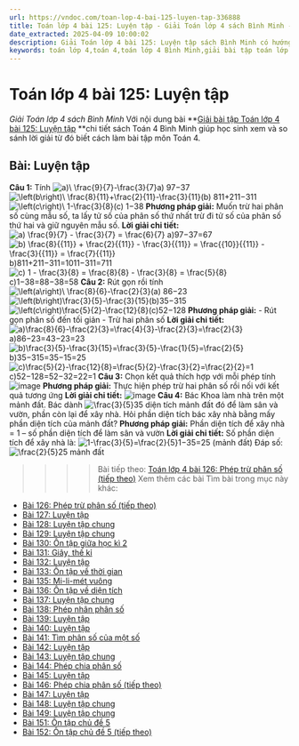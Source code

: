 ```yaml
---
url: https://vndoc.com/toan-lop-4-bai-125-luyen-tap-336888
title: Toán lớp 4 bài 125: Luyện tập - Giải Toán lớp 4 sách Bình Minh - VnDoc.com
date_extracted: 2025-04-09 10:00:02
description: Giải Toán lớp 4 bài 125: Luyện tập sách Bình Minh có hướng dẫn giải chi tiết các câu hỏi trong SGK Toán lớp 4 Bình Minh.
keywords: toán lớp 4,toán 4,toán lớp 4 Bình Minh,giải bài tập toán lớp 4 Bình Minh,giải toán lớp 4 Bình Minh,toán lớp 4 sách Bình Minh,toán 4 Bình Minh,giải sách toán lớp 4 Bình Minh,Toán lớp 4 Bài 125 Luyện tập,giải toán 4 bài 125
---
```


# Toán lớp 4 bài 125: Luyện tập
 _Giải Toán lớp 4 sách Bình Minh_
Với nội dung bài **[Giải bài tập Toán lớp 4 bài 125: Luyện tập](<https://vndoc.com/toan-lop-4-bai-125-luyen-tap-336888>) **chi tiết sách Toán 4 Bình Minh giúp học sinh xem và so sánh lời giải từ đó biết cách làm bài tập môn Toán 4.
## Bài: Luyện tập
**Câu 1:** Tính
![a\)\\ \\frac{9}{7}-\\frac{3}{7}](https://i.vdoc.vn/data/image/blank.png)a\) 97−37
![\\left\(b\\right\)\\ \\frac{8}{11}+\\frac{2}{11}-\\frac{3}{11}](https://i.vdoc.vn/data/image/blank.png)\(b\) 811+211−311
![\\left\(c\\right\)\\ 1-\\frac{3}{8}](https://i.vdoc.vn/data/image/blank.png)\(c\) 1−38
**Phương pháp giải:**
Muốn trừ hai phân số cùng mẫu số, ta lấy tử số của phân số thứ nhất trừ đi tử số của phân số thứ hai và giữ nguyên mẫu số.
**Lời giải chi tiết:**
![a\) \\frac{9}{7} - \\frac{3}{7} = \\frac{6}{7}](https://i.vdoc.vn/data/image/blank.png) a\)97−37=67
![b\) \\frac{8}{{11}} + \\frac{2}{{11}} - \\frac{3}{{11}} = \\frac{{10}}{{11}} - \\frac{3}{{11}} = \\frac{7}{{11}}](https://i.vdoc.vn/data/image/blank.png)b\)811+211−311=1011−311=711
![c\) 1 - \\frac{3}{8} = \\frac{8}{8} - \\frac{3}{8} = \\frac{5}{8}](https://i.vdoc.vn/data/image/blank.png)c\)1−38=88−38=58
**Câu 2:** Rút gọn rồi tính
![\\left\(a\\right\)\\ \\frac{8}{6}-\\frac{2}{3}](https://i.vdoc.vn/data/image/blank.png)\(a\) 86−23
![\\left\(b\\right\)\\frac{3}{5}-\\frac{3}{15}](https://i.vdoc.vn/data/image/blank.png)\(b\)35−315
![\\left\(c\\right\)\\frac{5}{2}-\\frac{12}{8}](https://i.vdoc.vn/data/image/blank.png)\(c\)52−128
**Phương pháp giải:**
\- Rút gọn phân số đến tối giản
\- Trừ hai phân số
**Lời giải chi tiết:**
![a\)\\frac{8}{6}-\\frac{2}{3}=\\frac{4}{3}-\\frac{2}{3}=\\frac{2}{3}](https://i.vdoc.vn/data/image/blank.png) a\)86−23=43−23=23
![b\)\\frac{3}{5}-\\frac{3}{15}=\\frac{3}{5}-\\frac{1}{5}=\\frac{2}{5}](https://i.vdoc.vn/data/image/blank.png)b\)35−315=35−15=25
![c\)\\frac{5}{2}-\\frac{12}{8}=\\frac{5}{2}-\\frac{3}{2}=\\frac{2}{2}=1](https://i.vdoc.vn/data/image/blank.png)c\)52−128=52−32=22=1
**Câu 3:** Chọn kết quả thích hợp với mỗi phép tính
![image](https://i.vdoc.vn/data/image/2025/02/22/20-5.png)
**Phương pháp giải:**
Thực hiện phép trừ hai phân số rồi nối với kết quả tương ứng
**Lời giải chi tiết:**
![image](https://i.vdoc.vn/data/image/2025/02/22/20-6.png)
**Câu 4:** Bác Khoa làm nhà trên một mảnh đất. Bác dành ![\\frac{3}{5}](https://i.vdoc.vn/data/image/blank.png)35 diện tích mảnh đất đó để làm sân và vườn, phần còn lại để xây nhà. Hỏi phần diện tích bác xây nhà bằng mấy phần diện tích của mảnh đất?
**Phương pháp giải:**
Phần diện tích để xây nhà = 1 – số phần diện tích để làm sân và vườn
**Lời giải chi tiết:**
Số phần diện tích để xây nhà là:
![1-\\frac{3}{5}=\\frac{2}{5}](https://i.vdoc.vn/data/image/blank.png)1−35=25 \(mảnh đất\)
Đáp số: ![\\frac{2}{5}](https://i.vdoc.vn/data/image/blank.png)25 mảnh đất
>>>> Bài tiếp theo: [Toán lớp 4 bài 126: Phép trừ phân số \(tiếp theo\)](<https://vndoc.com/toan-lop-4-bai-126-phep-tru-phan-so-tiep-theo-336890>)
Xem thêm các bài Tìm bài trong mục này khác:
  * [Bài 126: Phép trừ phân số \(tiếp theo\)](</toan-lop-4-bai-126-phep-tru-phan-so-tiep-theo-336890>)
  * [Bài 127: Luyện tập](</toan-lop-4-bai-127-luyen-tap-336896>)
  * [Bài 128: Luyện tập chung](</toan-lop-4-bai-128-luyen-tap-chung-336898>)
  * [Bài 129: Luyện tập chung](</toan-lop-4-bai-129-luyen-tap-chung-336902>)
  * [Bài 130: Ôn tập giữa học kì 2](</toan-lop-4-bai-130-on-tap-giua-hoc-ki-2-336903>)
  * [Bài 131: Giây, thế kỉ](</toan-lop-4-bai-131-giay-the-ki-336904>)
  * [Bài 132: Luyện tập](</toan-lop-4-bai-132-luyen-tap-336905>)
  * [Bài 133: Ôn tập về thời gian](</toan-lop-4-bai-133-on-tap-ve-thoi-gian-336910>)
  * [Bài 135: Mi-li-mét vuông](</toan-lop-4-bai-135-mi-li-met-vuong-336911>)
  * [Bài 136: Ôn tập về diện tích](</toan-lop-4-bai-136-on-tap-ve-dien-tich-336912>)
  * [Bài 137: Luyện tập chung](</toan-lop-4-bai-137-luyen-tap-chung-336914>)
  * [Bài 138: Phép nhân phân số](</toan-lop-4-bai-138-phep-nhan-phan-so-336915>)
  * [Bài 139: Luyện tập](</toan-lop-4-bai-139-luyen-tap-336917>)
  * [Bài 140: Luyện tập](</toan-lop-4-bai-140-luyen-tap-336918>)
  * [Bài 141: Tìm phân số của một số](</toan-lop-4-bai-141-tim-phan-so-cua-mot-so-336919>)
  * [Bài 142: Luyện tập](</toan-lop-4-bai-142-luyen-tap-336920>)
  * [Bài 143: Luyện tập chung](</toan-lop-4-bai-143-luyen-tap-chung-336922>)
  * [Bài 144: Phép chia phân số](</toan-lop-4-bai-144-phep-chia-phan-so-336923>)
  * [Bài 145: Luyện tập](</toan-lop-4-bai-145-luyen-tap-336924>)
  * [Bài 146: Phép chia phân số \(tiếp theo\)](</toan-lop-4-bai-146-phep-chia-phan-so-tiep-theo-336925>)
  * [Bài 147: Luyện tập](</toan-lop-4-bai-147-luyen-tap-336928>)
  * [Bài 148: Luyện tập chung](</toan-lop-4-bai-148-luyen-tap-chung-336929>)
  * [Bài 149: Luyện tập chung](</toan-lop-4-bai-149-luyen-tap-chung-336931>)
  * [Bài 151: Ôn tập chủ đề 5](</toan-lop-4-bai-151-on-tap-chu-de-5-336933>)
  * [Bài 152: Ôn tập chủ đề 5 \(tiếp theo\)](</toan-lop-4-bai-152-on-tap-chu-de-5-tiep-theo-336935>)


